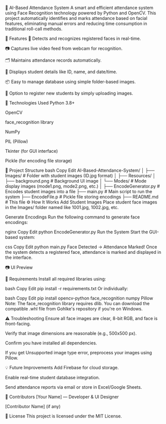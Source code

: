 📸 AI-Based Attendance System
A smart and efficient attendance system using Face Recognition technology powered by Python and OpenCV. This project automatically identifies and marks attendance based on facial features, eliminating manual errors and reducing time consumption in traditional roll-call methods.

🚀 Features
👤 Detects and recognizes registered faces in real-time.

📷 Captures live video feed from webcam for recognition.

🗂️ Maintains attendance records automatically.

📝 Displays student details like ID, name, and date/time.

📦 Easy to manage database using simple folder-based images.

🔄 Option to register new students by simply uploading images.

🧠 Technologies Used
Python 3.8+

OpenCV

face_recognition library

NumPy

PIL (Pillow)

Tkinter (for GUI interface)

Pickle (for encoding file storage)

📁 Project Structure
bash
Copy
Edit
AI-Based-Attendance-System/
│
├── Images/                  # Folder with student images (ID.jpg format)
│
├── Resources/
│   ├── background.png       # Background UI image
│   └── Modes/               # Mode display images (mode1.png, mode2.png, etc.)
│
├── EncodeGenerator.py       # Encodes student images into a file
├── main.py                  # Main script to run the system
├── EncodeFile.p             # Pickle file storing encodings
├── README.md                # This file
⚙️ How It Works
Add Student Images
Place student face images in the Images/ folder named like 1001.jpg, 1002.jpg, etc.

Generate Encodings
Run the following command to generate face encodings:

nginx
Copy
Edit
python EncodeGenerator.py
Run the System
Start the GUI-based system:

css
Copy
Edit
python main.py
Face Detected → Attendance Marked!
Once the system detects a registered face, attendance is marked and displayed in the interface.

📷 UI Preview

📌 Requirements
Install all required libraries using:

bash
Copy
Edit
pip install -r requirements.txt
Or individually:

bash
Copy
Edit
pip install opencv-python face_recognition numpy Pillow
Note: The face_recognition library requires dlib. You can download the compatible .whl file from Gohlke's repository if you're on Windows.

⚠️ Troubleshooting
Ensure all face images are clear, 8-bit RGB, and face is front-facing.

Verify that image dimensions are reasonable (e.g., 500x500 px).

Confirm you have installed all dependencies.

If you get Unsupported image type error, preprocess your images using Pillow.

💡 Future Improvements
Add Firebase for cloud storage.

Enable real-time student database integration.

Send attendance reports via email or store in Excel/Google Sheets.

🙌 Contributors
[Your Name] — Developer & UI Designer

[Contributor Name] (if any)

📜 License
This project is licensed under the MIT License.


